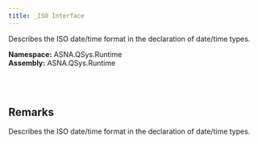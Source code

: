 ```yaml
---
title: _ISO Interface
---
```


Describes the ISO date/time format in the declaration of date/time types.

**Namespace:** ASNA.QSys.Runtime <br/>
**Assembly:** ASNA.QSys.Runtime

<br>
<br>

## Remarks

Describes the ISO date/time format in the declaration of date/time types.

[//]: # ($$TODO: Complete the Remarks section.)

<br>
<br>

